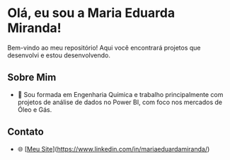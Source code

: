 # Olá, eu sou a Maria Eduarda Miranda!
Bem-vindo ao meu repositório! Aqui você encontrará projetos que desenvolvi e estou desenvolvendo.

## Sobre Mim

- 🔭 Sou formada em Engenharia Química e trabalho principalmente com projetos de análise de dados no Power BI, com foco nos mercados de Óleo e Gás.

## Contato

- 🌐 [[Meu Site](link-do-seu-site)](https://www.linkedin.com/in/mariaeduardamiranda/)
